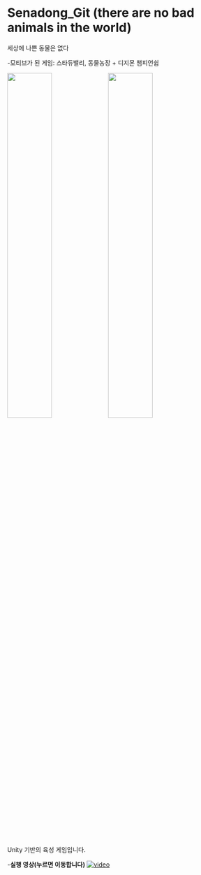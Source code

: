 # Senadong_Git (there are no bad animals in the world)
세상에 나쁜 동물은 없다 

-모티브가 된 게임: 스타듀밸리, 동물농장 + 디지몬 챔피언쉽
<div>
<img src="https://www.dogdrip.net/files/attach/dvs/16/04/20/34239192/228/878/095/8be0b2e7f744dfd9b2b6e7661903d24b.png" width = "45%">
<img src="https://user-images.githubusercontent.com/66946182/99903081-72db6780-2d05-11eb-8c02-9b0ac80913c4.png" width = "45%">
</div>

Unity 기반의 육성 게임입니다.

-**실행 영상(누르면 이동합니다)**
[![video](https://img.youtube.com/vi/MRlk3otb2sA/0.jpg)](https://youtu.be/MRlk3otb2sA?t=0s)


